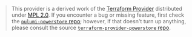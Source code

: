 > This provider is a derived work of the [Terraform Provider](https://github.com/terraform-providers/terraform-provider-powerstore)
> distributed under [MPL 2.0](https://www.mozilla.org/en-US/MPL/2.0/). If you encounter a bug or missing feature,
> first check the [`pulumi-powerstore` repo](/issues); however, if that doesn't turn up anything,
> please consult the source [`terraform-provider-powerstore` repo](https://github.com/terraform-providers/terraform-provider-powerstore/issues).
